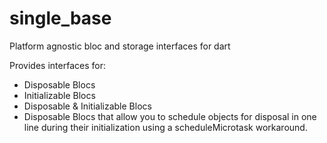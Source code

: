# single_base
Platform agnostic bloc and storage interfaces for dart

Provides interfaces for:
- Disposable Blocs
- Initializable Blocs
- Disposable & Initializable Blocs
- Disposable Blocs that allow you to schedule objects for disposal in one line during their initialization using a scheduleMicrotask workaround.
